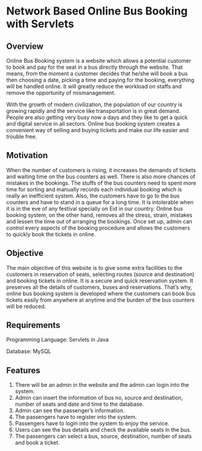 # Network Based Online Bus Booking with Servlets

## Overview

Online Bus Booking system is a website which allows a potential customer to book and pay for the seat in a bus directly through the website. That means, from the moment a customer decides that he/she will book a bus then choosing a date, picking a time and paying for the booking, everything will be handled online. It will greatly reduce the workload on staffs and remove the opportunity of mismanagement.

With the growth of modern civilization, the population of our country is growing rapidly and the service like transportation is in great demand. People are also getting very busy now a days and they like to get a quick and digital service in all sectors. Online bus booking system creates a convenient way of selling and buying tickets and make our life easier and trouble free.

## Motivation

When the number of customers is rising, it increases the demands of tickets and waiting time on the bus counters as well. There is also more chances of mistakes in the bookings. The stuffs of the bus counters need to spent more time for sorting and manually records each individual booking which is really an inefficient system. Also, the customers have to go to the bus counters and have to stand in a queue for a long time. It is intolerable when it is in the eve of any festival specially on Eid in our country. Online bus booking system, on the other hand, removes all the stress, strain, mistakes and lessen the time out of arranging the bookings. Once set up, admin can control every aspects of the booking procedure and allows the customers to quickly book the tickets in online. 

## Objective  

The main objective of this website is to give some extra facilities to the customers in reservation of seats, selecting routes (source and destination) and booking tickets in online. It is a secure and quick reservation system. It preserves all the details of customers, buses and reservations. That’s why, online bus booking system is developed where the customers can book bus tickets easily from anywhere at anytime and the burden of the bus counters will be reduced. 

## Requirements

Programming Language: Servlets in Java 

Database: MySQL


## Features

1. There will be an admin in the website and the admin can login into the system.
2. Admin can insert the information of bus no, source and destination, number of seats and date and time to the database.
3. Admin can see the passenger’s information.
4. The passengers have to register into the system.
5. Passengers have to login into the system to enjoy the service.
6. Users can see the bus details and check the available seats in the bus.
7. The passengers can select a bus, source, destination, number of seats and book a ticket.
